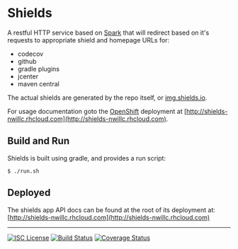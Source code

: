 # Shields
A restful HTTP service based on [Spark](http://sparkjava.com/) that will redirect based on it's requests to appropriate shield and homepage URLs for:

   - codecov
   - github
   - gradle plugins
   - jcenter
   - maven central

The actual shields are generated by the repo itself, or [img.shields.io](https://img.shields.io/badge).

For usage documentation goto the [OpenShift](https://www.openshift.com/) deployment at [http://shields-nwillc.rhcloud.com](http://shields-nwillc.rhcloud.com).

## Build and Run
Shields is built using gradle, and provides a run script:

    $ ./run.sh

## Deployed 
The shields app API docs can be found at the root of its deployment at: [http://shields-nwillc.rhcloud.com](http://shields-nwillc.rhcloud.com)

-----
[![ISC License](http://shields-nwillc.rhcloud.com/shield/tldrlegal?package=ISC)](http://shields-nwillc.rhcloud.com/homepage/tldrlegal?package=ISC)
[![Build Status](http://shields-nwillc.rhcloud.com/shield/travis-ci?path=nwillc&package=shields)](http://shields-nwillc.rhcloud.com/homepage/travis-ci?path=nwillc&package=shields)
[![Coverage Status](http://shields-nwillc.rhcloud.com/shield/codecov?path=github/nwillc&package=shields)](http://shields-nwillc.rhcloud.com/homepage/codecov?path=github/nwillc&package=shields)

